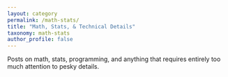```yaml
---
layout: category
permalink: /math-stats/
title: "Math, Stats, & Technical Details"
taxonomy: math-stats
author_profile: false
---
```


Posts on math, stats, programming, and anything that requires entirely too much attention to pesky details.
